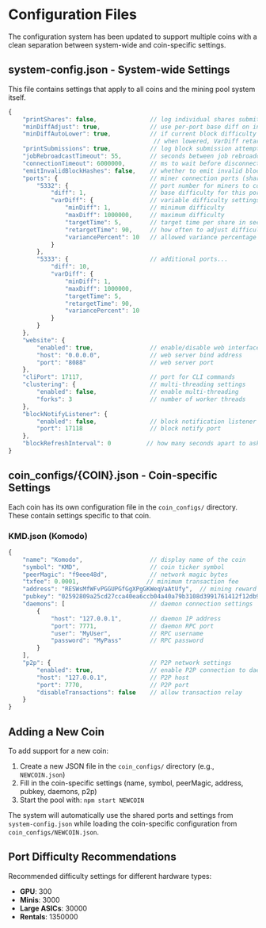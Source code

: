 # Configuration Files

The configuration system has been updated to support multiple coins with a clean separation between system-wide and coin-specific settings.

## system-config.json - System-wide Settings

This file contains settings that apply to all coins and the mining pool system itself.

```javascript
{
    "printShares": false,               // log individual shares submitted by miners
    "minDiffAdjust": true,              // use per-port base diff on initial subscription instead of block diff
    "minDiffAutoLower": true,           // if current block difficulty < port base diff, lower miner difficulty to block diff so valid low-diff blocks can be submitted;
                                         // when lowered, VarDiff retargets are capped at the lowered diff to prevent jumping above the block diff
    "printSubmissions": true,           // log block submission attempts
    "jobRebroadcastTimeout": 55,        // seconds between job rebroadcasts
    "connectionTimeout": 6000000,       // ms to wait before disconnecting idle miners
    "emitInvalidBlockHashes": false,    // whether to emit invalid block hashes
    "ports": {                          // miner connection ports (shared across all coins)
        "5332": {                       // port number for miners to connect
            "diff": 1,                  // base difficulty for this port
            "varDiff": {                // variable difficulty settings
                "minDiff": 1,           // minimum difficulty
                "maxDiff": 1000000,     // maximum difficulty
                "targetTime": 5,        // target time per share in seconds
                "retargetTime": 90,     // how often to adjust difficulty
                "variancePercent": 10   // allowed variance percentage
            }
        },
        "5333": {                       // additional ports...
            "diff": 10,
            "varDiff": {
                "minDiff": 1,
                "maxDiff": 1000000,
                "targetTime": 5,
                "retargetTime": 90,
                "variancePercent": 10
            }
        }
    },
    "website": {
        "enabled": true,                // enable/disable web interface
        "host": "0.0.0.0",              // web server bind address
        "port": "8088"                  // web server port
    },
    "cliPort": 17117,                   // port for CLI commands
    "clustering": {                     // multi-threading settings
        "enabled": false,               // enable multi-threading
        "forks": 3                      // number of worker threads
    },
    "blockNotifyListener": {
        "enabled": false,               // block notification listener
        "port": 17118                   // block notify port
    },
    "blockRefreshInterval": 0          // how many seconds apart to ask daemon for block info (0 = disabled, use P2P)
}
```

## coin_configs/{COIN}.json - Coin-specific Settings

Each coin has its own configuration file in the `coin_configs/` directory. These contain settings specific to that coin.

### KMD.json (Komodo)
```javascript
{
    "name": "Komodo",                   // display name of the coin
    "symbol": "KMD",                    // coin ticker symbol
    "peerMagic": "f9eee48d",            // network magic bytes
    "txfee": 0.0001,                   // minimum transaction fee
    "address": "RESWsMfWFvPGGUPGfGgXPgGKWeqVaAtUfy",  // mining reward address
    "pubkey": "02592809a25cd27cca40ea6ccb04a40a79b3108d3991761412f12db9773f336078", // pubkey for mining rewards
    "daemons": [                        // daemon connection settings
        {
            "host": "127.0.0.1",        // daemon IP address
            "port": 7771,               // daemon RPC port
            "user": "MyUser",           // RPC username
            "password": "MyPass"        // RPC password
        }
    ],
    "p2p": {                            // P2P network settings
        "enabled": true,                // enable P2P connection to daemon
        "host": "127.0.0.1",            // P2P host
        "port": 7770,                   // P2P port
        "disableTransactions": false    // allow transaction relay
    }
}
```

## Adding a New Coin

To add support for a new coin:

1. Create a new JSON file in the `coin_configs/` directory (e.g., `NEWCOIN.json`)
2. Fill in the coin-specific settings (name, symbol, peerMagic, address, pubkey, daemons, p2p)
3. Start the pool with: `npm start NEWCOIN`

The system will automatically use the shared ports and settings from `system-config.json` while loading the coin-specific configuration from `coin_configs/NEWCOIN.json`.

## Port Difficulty Recommendations

Recommended difficulty settings for different hardware types:
- **GPU**: 300
- **Minis**: 3000
- **Large ASICs**: 30000
- **Rentals**: 1350000
